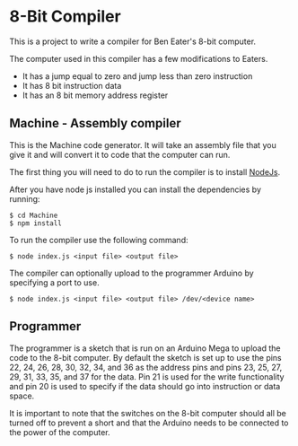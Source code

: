 8-Bit Compiler
===

This is a project to write a compiler for Ben Eater's 8-bit computer.

The computer used in this compiler has a few modifications to Eaters.

- It has a jump equal to zero and jump less than zero instruction
- It has 8 bit instruction data
- It has an 8 bit memory address register

Machine - Assembly compiler
---

This is the Machine code generator. It will take an assembly file that you give
it and will convert it to code that the computer can run.

The first thing you will need to do to run the compiler is to install [NodeJs](https://nodejs.org/en/download/package-manager/).

After you have node js installed you can install the dependencies by running:

```
$ cd Machine
$ npm install
```

To run the compiler use the following command:
```
$ node index.js <input file> <output file>
```

The compiler can optionally upload to the programmer Arduino by specifying a port
to use.

```
$ node index.js <input file> <output file> /dev/<device name>
```

Programmer
---

The programmer is a sketch that is run on an Arduino Mega to upload the code
to the 8-bit computer. By default the sketch is set up to use the pins 22, 24, 26, 28, 30, 32, 34, and 36 as the address pins and pins 23, 25, 27, 29, 31, 33, 35, and 37 for the data. Pin 21 is used for the write functionality and pin 20 is used to specify if the data should go into instruction or data space.

It is important to note that the switches on the 8-bit computer should all be turned off to prevent a short and that the Arduino needs to be connected to the power of the computer.
